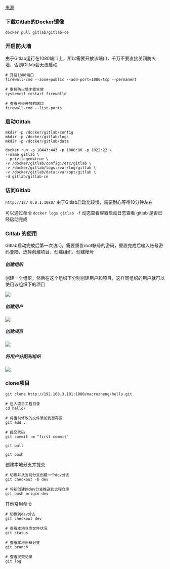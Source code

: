 

[来源](https://mp.weixin.qq.com/s/6GyYlR9lpVcjgYmHMYLi0w)



### 下载Gitlab的Docker镜像

```shell
docker pull gitlab/gitlab-ce
```





### 开启防火墙

由于Gitlab运行在1080端口上，所以需要开放该端口，千万不要直接关闭防火墙，否则Gitlab会无法启动

```shell
# 开启1080端口
firewall-cmd --zone=public --add-port=1080/tcp --permanent

# 重启防火墙才能生效
systemctl restart firewalld

# 查看已经开放的端口
firewall-cmd --list-ports
```







### 启动Gitlab

```shell
mkdir -p /docker/gitlab/config
mkdir -p /docker/gitlab/logs
mkdir -p /docker/gitlab/data

docker run -p 10443:443 -p 1080:80 -p 1022:22 \
--name gitlab \
--privileged=true \
-v /docker/gitlab/config:/etc/gitlab \
-v /docker/gitlab/logs:/var/log/gitlab \
-v /docker/gitlab/data:/var/opt/gitlab \
-d gitlab/gitlab-ce
```





### 访问Gitlab

`http://127.0.0.1:1080/`  由于Gitlab启动比较慢，需要耐心等待10分钟左右



可以通过命令 `docker logs gitlab -f`  动态查看容器启动日志查看 gitlab 是否已经启动完成







### Gitlab 的使用

Gitlab启动完成后第一次访问，需要重置root帐号的密码，重置完成后输入账号密码登陆，选择创建项目、创建组织、创建帐号



##### 创建组织

创建一个组织，然后在这个组织下分别创建用户和项目，这样同组织的用户就可以使用该组织下的项目

![](https://mmbiz.qpic.cn/mmbiz_png/CKvMdchsUwkLKgUhRUWnDkfy2L7J0QHG5df1oIRsV0XdWufHJtgKGrHP6MFiaWzEbzs8jick743VONYY17DYsbHg/640?wx_fmt=png&tp=webp&wxfrom=5&wx_lazy=1&wx_co=1)





##### 创建用户

![](https://mmbiz.qpic.cn/mmbiz_png/CKvMdchsUwkLKgUhRUWnDkfy2L7J0QHGhlgHf0pkN3lTDhQQUmTM7KlMKhEcytC5LMGPOGggia47hiatWKuy8upw/640?wx_fmt=png&tp=webp&wxfrom=5&wx_lazy=1&wx_co=1)







##### 创建项目

![](https://mmbiz.qpic.cn/mmbiz_png/CKvMdchsUwkLKgUhRUWnDkfy2L7J0QHGMsvSmqYVbuk7M24f62D6V4w6kZGiaqJ93icfL1r5zWIV9kwpexBP2HdQ/640?wx_fmt=png&tp=webp&wxfrom=5&wx_lazy=1&wx_co=1)





##### 将用户分配到组织

![](https://mmbiz.qpic.cn/mmbiz_png/CKvMdchsUwkLKgUhRUWnDkfy2L7J0QHGb2aOBvLaqrZ6L3bicr11hCWZNGvoPR9ibY0jT4CBicUlA1t0sMv0JkZgQ/640?wx_fmt=png&tp=webp&wxfrom=5&wx_lazy=1&wx_co=1)





### clone项目

```shell
git clone http://192.168.3.101:1080/macrozheng/hello.git
```



```shell
# 进入项目工程目录
cd hello/

# 将当前修改的文件添加到暂存区
git add .

# 提交代码
git commit -m "first commit"

git pull

git push
```



创建本地分支并提交

```shell
# 切换并从当前分支创建一个dev分支
git checkout -b dev

# 将新创建的dev分支推送到远程仓库
git push origin dev
```



其他常用命令

```shell
# 切换到dev分支
git checkout dev

# 查看本地仓库文件状况
git status

# 查看本地所有分支
git branch

# 查看提交记录
git log
```

